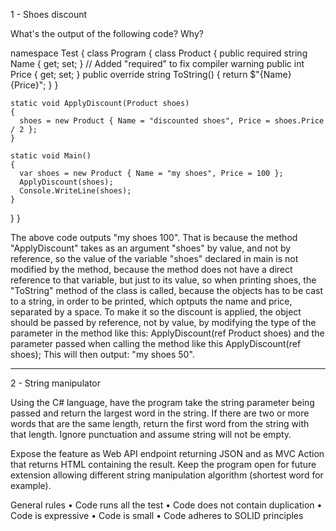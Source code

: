 1 - Shoes discount

What's the output of the following code? Why?

namespace Test
{
  class Program
  {
    class Product
    {
      public required string Name { get; set; } // Added "required" to fix compiler warning
      public int Price { get; set; }
      public override string ToString() { return $"{Name} {Price}"; }
    }

    static void ApplyDiscount(Product shoes)
    {
      shoes = new Product { Name = "discounted shoes", Price = shoes.Price / 2 };
    }

    static void Main()
    {
      var shoes = new Product { Name = "my shoes", Price = 100 };
      ApplyDiscount(shoes);
      Console.WriteLine(shoes);
    }
  }
}

The above code outputs "my shoes 100".
That is because the method "ApplyDiscount" takes as an argument "shoes" by value, and not by reference, so the value of the variable "shoes" declared in main is not modified by the method, because the method does not have a direct reference to that variable, but just to its value,
so when printing shoes, the "ToString" method of the class is called, because the objects has to be cast to a string, in order to be printed, which optputs the name and price, separated by a space.
To make it so the discount is applied, the object should be passed by reference, not by value, by modifying the type of the parameter in the method like this:
 ApplyDiscount(ref Product shoes)
and the parameter passed when calling the method like this
ApplyDiscount(ref shoes);
This will then output:
"my shoes 50".

---

2 - String manipulator

Using the C# language, have the program take the string parameter being passed and return the largest word in the string.
If there are two or more words that are the same length, return the first word from the string with that length.
Ignore punctuation and assume string will not be empty.

Expose the feature as Web API endpoint returning JSON and as MVC Action that returns HTML containing the result.
Keep the program open for future extension allowing different string manipulation algorithm (shortest word for example).

General rules
• Code runs all the test
• Code does not contain duplication
• Code is expressive
• Code is small
• Code adheres to SOLID principles
